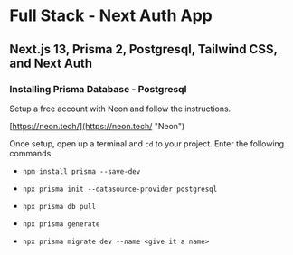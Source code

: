 # Full Stack - Next Auth App

## Next.js 13, Prisma 2, Postgresql, Tailwind CSS, and Next Auth

### Installing Prisma Database - Postgresql

Setup a free account with Neon and follow the instructions. 

[https://neon.tech/](https://neon.tech/ "Neon")

Once setup, open up a terminal and `cd` to your project.  Enter the following commands.

- `npm install prisma --save-dev`

- `npx prisma init --datasource-provider postgresql`

- `npx prisma db pull`

- `npx prisma generate`

- `npx prisma migrate dev --name <give it a name>`